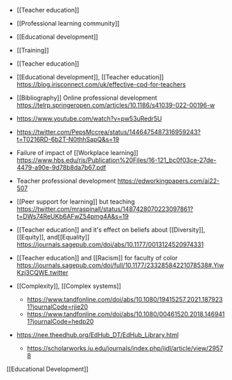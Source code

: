   - [[Teacher education]]
  -  [[Professional learning community]]
  - [[Educational development]]
  - [[Training]]
  - [[Teacher education]]

  - [[Educational development]],
    [[Teacher education]]
    https://blog.irisconnect.com/uk/effective-cpd-for-teachers

  - [[Bibliography]] Online professional
    development
    https://telrp.springeropen.com/articles/10.1186/s41039-022-00196-w

  - https://www.youtube.com/watch?v=pw53uRedr5U

  - https://twitter.com/PepsMccrea/status/1446475487316959243?t=T0216RD-6b2T-N0thhSapQ&s=19

  - Failure of impact of  [[Workplace learning]]
    https://www.hbs.edu/ris/Publication%20Files/16-121_bc0f03ce-27de-4479-a90e-9d78b8da7b67.pdf

  - Teacher professional development
    https://edworkingpapers.com/ai22-507

  - [[Peer support for learning]]
    but teaching
    https://twitter.com/mraspinall/status/1487428070223097861?t=DWs74ReUKb6AFwZ54pmg4A&s=19

  - [[Teacher education]] and it's effect on
    beliefs about [[Diversity]],
    [[Equity]], and[[Equality]]
    https://journals.sagepub.com/doi/abs/10.1177/0013124520974331

  - [[Teacher education]] and
    [[Racism]] for faculty of color
    https://journals.sagepub.com/doi/full/10.1177/23328584221078538#.YiwKzj3CQWE.twitter

  - [[Complexity]],  [[Complex systems]]
      - https://www.tandfonline.com/doi/abs/10.1080/19415257.2021.1879231?journalCode=rjie20
      - https://www.tandfonline.com/doi/abs/10.1080/00461520.2018.1469411?journalCode=hedp20

  - https://nee.theedhub.org/EdHub_DT/EdHub_Library.html
      - https://scholarworks.iu.edu/journals/index.php/ijdl/article/view/29578

[[Educational Development]]